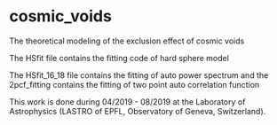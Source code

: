 # cosmic_voids
The theoretical modeling of the exclusion effect of cosmic voids

The HSfit file contains the fitting code of hard sphere model

The HSfit_16_18 file contains the fitting of auto power spectrum and the 2pcf_fitting contains the fitting of two point auto correlation function


This work is done during 04/2019 - 08/2019 at the Laboratory of Astrophysics (LASTRO of EPFL, Observatory of Geneva, Switzerland).
